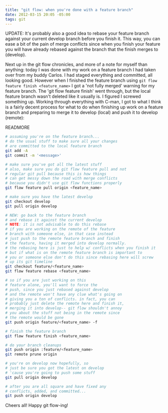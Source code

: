 ```yaml
---
title: "git flow: when you're done with a feature branch"
date: 2012-03-15 20:05 -05:00
tags: git
---
```


UPDATE: It's probably also a good idea to rebase your feature branch against your current develop branch before you finish it. This way, you can ease a bit of the pain of merge conflicts since when you finish your feature you will have already rebased against the branch that the finish merges to (develop).

Next up in the git flow chronicles, and more of a note for myself than anything: today I was done with my work on a feature branch I had taken over from my buddy Carlos. I had staged everything and committed, all looking good. However when I finished the feature branch using `git flow feature finish <feature_name>` I got a 'not fully merged' warning for my feature branch. The 'git flow feature finish' went through, but the local feature branch wasn't deleted like it usually is. I figured I screwed something up. Working through everything with C-man, I got to what I think is a fairly decent process for what to do when finishing up work on a feature branch and preparing to merge it to develop (local) and push it to develop (remote):

READMORE

```bash
# assuming you're on the feature branch...
# do the usual stuff to make sure all your changes
# are committed to the local feature branch
git add -A
git commit -m '<message>'

# make sure you've got all the latest stuff
# also, make sure you do git flow feature pull and not
# regular git pull because this is how things
# can get messy down the road with merge conflicts
# because you didn't use git flow functions properly
git flow feature pull origin <feature_name>

# make sure you have the latest develop
git checkout develop
git pull origin develop

# NEW: go back to the feature branch
# and rebase it against the current develop
# NOTE: it is not advisable to do this rebase
# if you are working on the remote of the feature
# branch with someone else, in that case instead
# just push to the remote feature branch and finish
# the feature, having it merged into develop normally.
# the rebasing here is just to help w/ conflicts when you finish it
# but if what is on the remote feature branch is important to
# you or someone else don't do this since rebasing here will screw
# up its git timeline
git checkout feature/<feature_name>
git flow feature rebase <feature_name>

# so if you are just working on this
# feature alone, you'll want to force the
# push, since you just rebased against develop
# and the remote won't have any clue what's going on
# giving you a ton of conflicts. in fact, you can
# probably just delete the remote here and finish it,
# merging it into develop-- git flow shouldn't annoy
# you about the stuff not being in the remote since
# the remote would be gone
git push origin feature/<feature_name> -f

# finish the feature branch
git flow feature finish <feature_name>

# do your branch cleanups
git push origin :feature/<feature_name>
git remote prune origin

# you're on develop now hopefully, so
# just be sure you got the latest on develop
# 'cause you're going to push some stuff
git pull origin develop

# after you are all square and have fixed any
# conflicts, added, and committed...
git push origin develop
```

Cheers all! Happy git flow-ing!
